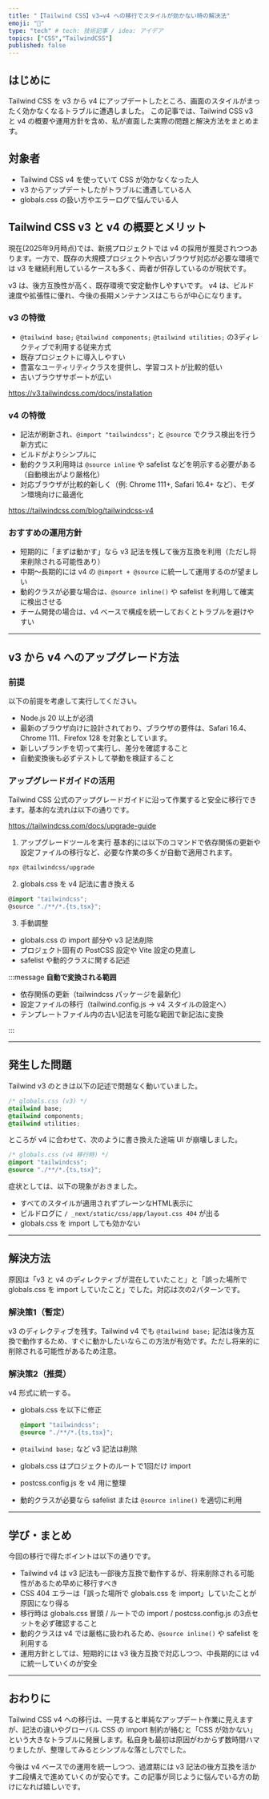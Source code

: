 ```yaml
---
title: "【Tailwind CSS】v3→v4 への移行でスタイルが効かない時の解決法"
emoji: "🎨"
type: "tech" # tech: 技術記事 / idea: アイデア
topics: ["CSS","TailwindCSS"]
published: false
--- 
```


## はじめに

Tailwind CSS を v3 から v4 にアップデートしたところ、画面のスタイルがまったく効かなくなるトラブルに遭遇しました。
この記事では、Tailwind CSS v3 と v4 の概要や運用方針を含め、私が直面した実際の問題と解決方法をまとめます。

## 対象者

* Tailwind CSS v4 を使っていて CSS が効かなくなった人
* v3 からアップデートしたがトラブルに遭遇している人
* globals.css の扱い方やエラーログで悩んでいる人

## Tailwind CSS v3 と v4 の概要とメリット

現在(2025年9月時点)では、新規プロジェクトでは v4 の採用が推奨されつつあります。一方で、既存の大規模プロジェクトや古いブラウザ対応が必要な環境では v3 を継続利用しているケースも多く、両者が併存しているのが現状です。

v3 は、後方互換性が高く、既存環境で安定動作しやすいです。
v4 は、ビルド速度や拡張性に優れ、今後の長期メンテナンスはこちらが中心になります。

### v3 の特徴

* `@tailwind base;` `@tailwind components;` `@tailwind utilities;` の3ディレクティブで利用する従来方式
* 既存プロジェクトに導入しやすい
* 豊富なユーティリティクラスを提供し、学習コストが比較的低い
* 古いブラウザサポートが広い

https://v3.tailwindcss.com/docs/installation

### v4 の特徴

* 記法が刷新され、`@import "tailwindcss";` と `@source` でクラス検出を行う新方式に
* ビルドがよりシンプルに
* 動的クラス利用時は `@source inline` や safelist などを明示する必要がある（自動検出がより厳格化）
* 対応ブラウザが比較的新しく（例: Chrome 111+, Safari 16.4+ など）、モダン環境向けに最適化

https://tailwindcss.com/blog/tailwindcss-v4


### おすすめの運用方針

* 短期的に「まずは動かす」なら v3 記法を残して後方互換を利用（ただし将来削除される可能性あり）
* 中期〜長期的には v4 の `@import + @source` に統一して運用するのが望ましい
* 動的クラスが必要な場合は、`@source inline()` や safelist を利用して確実に検出させる
* チーム開発の場合は、v4 ベースで構成を統一しておくとトラブルを避けやすい

---

## v3 から v4 へのアップグレード方法

### 前提

以下の前提を考慮して実行してください。

* Node.js 20 以上が必須
* 最新のブラウザ向けに設計されており、ブラウザの要件は、Safari 16.4、Chrome 111、Firefox 128 を対象としています。
* 新しいブランチを切って実行し、差分を確認すること
* 自動変換後も必ずテストして挙動を検証すること

### アップグレードガイドの活用

Tailwind CSS 公式のアップグレードガイドに沿って作業すると安全に移行できます。基本的な流れは以下の通りです。

https://tailwindcss.com/docs/upgrade-guide

1. アップグレードツールを実行
   基本的には以下のコマンドで依存関係の更新や設定ファイルの移行など、必要な作業の多くが自動で適用されます。

  ```bash
  npx @tailwindcss/upgrade
  ```
2. globals.css を v4 記法に書き換える

  ```ts
  @import "tailwindcss";
  @source "./**/*.{ts,tsx}";
  ```

3. 手動調整

* globals.css の import 部分や v3 記法削除
* プロジェクト固有の PostCSS 設定や Vite 設定の見直し
* safelist や動的クラスに関する記述

:::message
**自動で変換される範囲**

* 依存関係の更新（tailwindcss パッケージを最新化）
* 設定ファイルの移行（tailwind.config.js → v4 スタイルの設定へ）
* テンプレートファイル内の古い記法を可能な範囲で新記法に変換

:::

---

## 発生した問題

Tailwind v3 のときは以下の記述で問題なく動いていました。

```css
/* globals.css (v3) */
@tailwind base;
@tailwind components;
@tailwind utilities;
```

ところが v4 に合わせて、次のように書き換えた途端 UI が崩壊しました。

```css
/* globals.css (v4 移行時) */
@import "tailwindcss";
@source "./**/*.{ts,tsx}";
```

症状としては、以下の現象がおきました。

* すべてのスタイルが適用されずプレーンなHTML表示に
* ビルドログに `/ _next/static/css/app/layout.css 404` が出る
* globals.css を import しても効かない

---

## 解決方法

原因は「v3 と v4 のディレクティブが混在していたこと」と「誤った場所で globals.css を import していたこと」でした。対応は次の2パターンです。

### 解決策1（暫定）

v3 のディレクティブを残す。Tailwind v4 でも `@tailwind base;` 記法は後方互換で動作するため、すぐに動かしたいならこの方法が有効です。ただし将来的に削除される可能性があるため注意。

### 解決策2（推奨）

v4 形式に統一する。

* globals.css を以下に修正

  ```css
  @import "tailwindcss";
  @source "./**/*.{ts,tsx}";
  ```
* `@tailwind base;` など v3 記法は削除
* globals.css はプロジェクトのルートで1回だけ import
* postcss.config.js を v4 用に整理
* 動的クラスが必要なら safelist または `@source inline()` を適切に利用

---

## 学び・まとめ

今回の移行で得たポイントは以下の通りです。

* Tailwind v4 は v3 記法も一部後方互換で動作するが、将来削除される可能性があるため早めに移行すべき
* CSS 404 エラーは「誤った場所で globals.css を import」していたことが原因になり得る
* 移行時は globals.css 冒頭 / ルートでの import / postcss.config.js の3点セットを必ず確認すること
* 動的クラスは v4 では厳格に扱われるため、`@source inline()` や safelist を利用する
* 運用方針としては、短期的には v3 後方互換で対応しつつ、中長期的には v4 に統一していくのが安全

---

## おわりに

Tailwind CSS v4 への移行は、一見すると単純なアップデート作業に見えますが、記法の違いやグローバル CSS の import 制約が絡むと「CSS が効かない」という大きなトラブルに発展します。私自身も最初は原因がわからず数時間ハマりましたが、整理してみるとシンプルな落とし穴でした。

今後は v4 ベースでの運用を統一しつつ、過渡期には v3 記法の後方互換を活かす二段構えで進めていくのが安心です。この記事が同じように悩んでいる方の助けになれば嬉しいです。